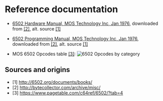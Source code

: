 # Reference documentation

- [6502 Hardware Manual, MOS Technology Inc, Jan 1976](/docs/6500-10A_MCS6500%20HW%20Man%20Jan76.pdf), downloaded from [[2]](#2), alt. source [[1]](#1)
- [6502 Programming Manual, MOS Technology Inc, Jan 1976](/docs/6500-50A_MCS6500%20Pgm%20Man%20Jan76.pdf), downloaded from [[2]](#2), alt. source [[1]](#1)

- MOS 6502 Opcodes table [[3]](#3):
![6502 Opcodes by category](/assets/6502-opcodes-by-category.png)

## Sources and origins

- <a id="1">[1] </a><http://6502.org/documents/books/>
- <a id="2">[2] </a><http://bytecollector.com/archive/misc/>
- <a id="3">[3] </a><https://www.pagetable.com/c64ref/6502/?tab=4>
